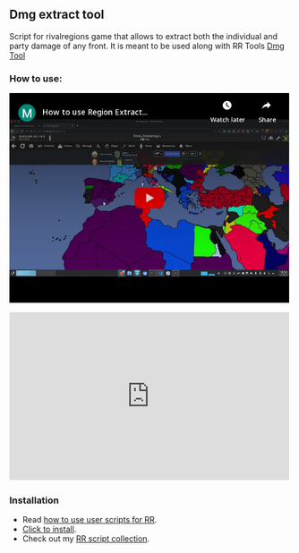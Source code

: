 ## Dmg extract tool

Script for rivalregions game that allows to extract both the individual and party damage of any front. It is meant to be used along with RR Tools [Dmg Tool](https:///rr-tools.eu/dmg-tool)

### How to use:

<a class="is-hidden" href="https://www.youtube.com/watch?v=wRw9q8HbFmo"><img width="500" src="embed.png" alt="video"></a>

<iframe width="500" height="300" src="https://www.youtube.com/embed/wRw9q8HbFmo" frameborder="0" allowfullscreen></iframe>

### Installation

- Read [how to use user scripts for RR][guide].
- [Click to install][raw].
- Check out my [RR script collection][scripts].

[guide]: https://rr-tools.eu/guide
[scripts]: https://rr-tools.eu/mods
[raw]: https://github.com/pbl0/rr-scripts/raw/main/scripts/dmg-extract/extract_dmg.user.js
